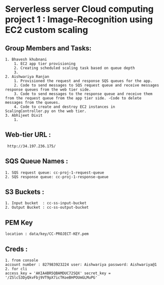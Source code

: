 #  Serverless server Cloud computing project 1 : Image-Recognition using EC2 custom scaling

## Group Members and Tasks:
    1. Bhavesh khubnani
        1. EC2 app tier provisioning
        2. Creating scheduled scaling task based on queue depth
        3.
    2. Aishwariya Ranjan
        1. Provisioned the request and response SQS queues for the app.  
        2. Code to send messages to SQS request queue and receive messages response queues from the web tier side.  
        3. Code to send messages to the response queue and receive them from the request queue from the app tier side. -Code to delete messages from the queues. 
        4. Code to create and destroy EC2 instances in ScalingController.py on the web tier.
    3. Abhijeet Dixit
        1.


## Web-tier URL : 
     http://34.197.236.175/
## SQS Queue Names : 
    1. SQS request queue: cc-proj-1-request-queue
    2. SQS response queue: cc-proj-1-response-queue
## S3 Buckets : 
    1. Input bucket  : cc-ss-input-bucket
    2. Output Bucket : cc-ss-output-bucket

## PEM Key 
    location : data/key/CC-PROJECT-KEY.pem

## Creds :
    1. from console 
    account number : 827983923224 user: Aishwariya password: Aishwariya@1
    2. for cli 
    access_key = 'AKIA4BR5QBAMDUC72SQX' secret_key = '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'
